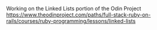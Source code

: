Working on the Linked Lists portion of the Odin Project
https://www.theodinproject.com/paths/full-stack-ruby-on-rails/courses/ruby-programming/lessons/linked-lists